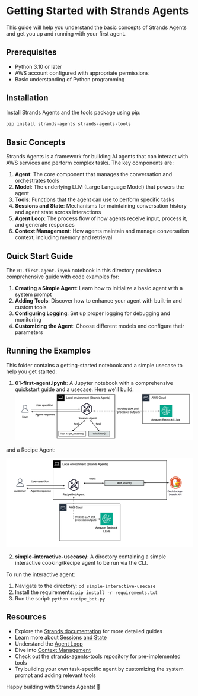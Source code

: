 # Getting Started with Strands Agents

This guide will help you understand the basic concepts of Strands Agents and get you up and running with your first agent.

## Prerequisites

- Python 3.10 or later
- AWS account configured with appropriate permissions
- Basic understanding of Python programming

## Installation

Install Strands Agents and the tools package using pip:

```bash
pip install strands-agents strands-agents-tools
```

## Basic Concepts

Strands Agents is a framework for building AI agents that can interact with AWS services and perform complex tasks. The key components are:

1. **Agent**: The core component that manages the conversation and orchestrates tools
2. **Model**: The underlying LLM (Large Language Model) that powers the agent
3. **Tools**: Functions that the agent can use to perform specific tasks
4. **Sessions and State**: Mechanisms for maintaining conversation history and agent state across interactions
5. **Agent Loop**: The process flow of how agents receive input, process it, and generate responses
6. **Context Management**: How agents maintain and manage conversation context, including memory and retrieval

## Quick Start Guide

The `01-first-agent.ipynb` notebook in this directory provides a comprehensive guide with code examples for:

1. **Creating a Simple Agent**: Learn how to initialize a basic agent with a system prompt
2. **Adding Tools**: Discover how to enhance your agent with built-in and custom tools
3. **Configuring Logging**: Set up proper logging for debugging and monitoring
4. **Customizing the Agent**: Choose different models and configure their parameters

## Running the Examples

This folder contains a getting-started notebook and a simple usecase to help you get started:

1. **01-first-agent.ipynb**: A Jupyter notebook with a comprehensive quickstart guide and a usecase.
Here we'll build:
![Architecture](./images/agent_with_tools.png)

and a Recipe Agent:

![Architecture](./images/interactive_recipe_agent.png)


2. **simple-interactive-usecase/**: A directory containing a simple interactive cooking/Recipe agent to be run via the CLI.


To run the interactive agent:

1. Navigate to the directory: `cd simple-interactive-usecase`
2. Install the requirements: `pip install -r requirements.txt`
3. Run the script: `python recipe_bot.py`

## Resources

- Explore the [Strands documentation](https://strandsagents.com/latest/user-guide/quickstart/) for more detailed guides
- Learn more about [Sessions and State](https://strandsagents.com/latest/user-guide/concepts/agents/sessions-state)
- Understand the [Agent Loop](https://strandsagents.com/latest/user-guide/concepts/agents/agent-loop/)
- Dive into [Context Management](https://strandsagents.com/latest/user-guide/concepts/agents/context-management/)
- Check out the [strands-agents-tools](https://github.com/strands-agents/tools) repository for pre-implemented tools
- Try building your own task-specific agent by customizing the system prompt and adding relevant tools

Happy building with Strands Agents! 🚀

